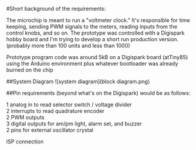#Short background of the requirements:

The microchip is meant to run a "voltmeter clock." It's responsible for time keeping, sending PWM signals to the meters, reading inputs from the control knobs, and so on. The prototype was controlled with a Digispark hobby board and I'm trying to develop a short run production version. (probably more than 100 units and less than 1000)  

Prototype program code was around 5kB on a Digispark board (atTiny85) using the Arduino environment plus whatever bootloader was already burned on the chip

##System Diagram
![system diagram](block diagram.png)

##Pin requirements
(beyond what's on the Digispark) would be as follows:

1 analog in to read selector switch / voltage divider  
2 interrupts to read quadrature encoder  
2 PWM outputs  
3 digital outputs for am/pm light, alarm set, and buzzer  
2 pins for external oscillator crystal

ISP connection
